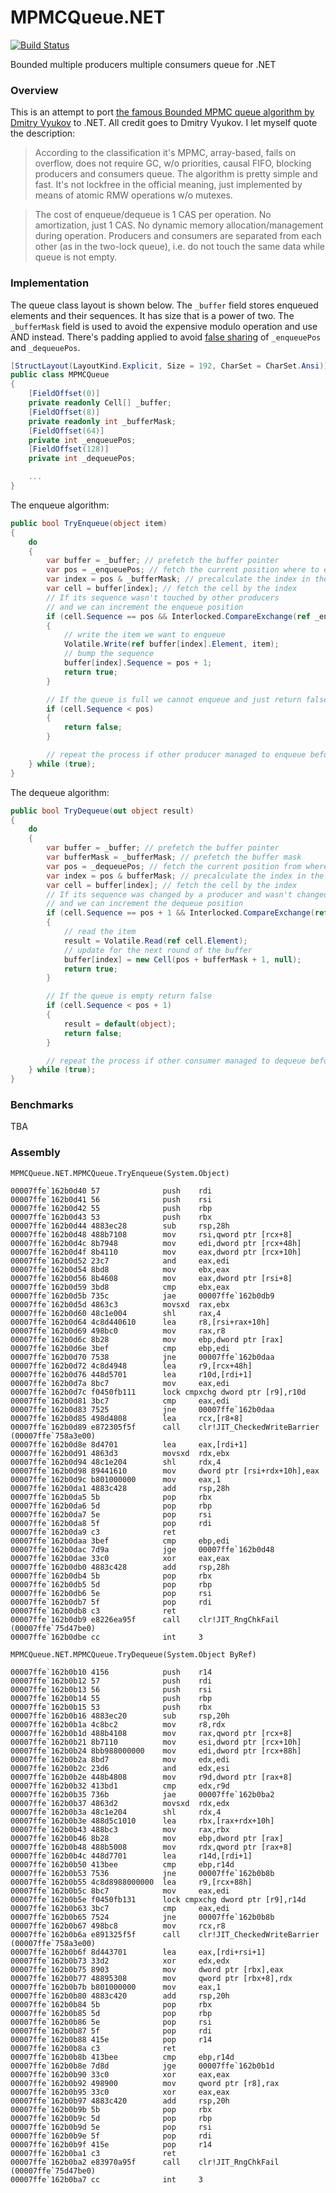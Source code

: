 # MPMCQueue.NET
[![Build Status](https://travis-ci.org/alexandrnikitin/MPMCQueue.NET.svg?branch=master)](https://travis-ci.org/alexandrnikitin/MPMCQueue.NET)

Bounded multiple producers multiple consumers queue for .NET

### Overview
This is an attempt to port [the famous Bounded MPMC queue algorithm by Dmitry Vyukov][1024-mpmc] to .NET. All credit goes to Dmitry Vyukov. I let myself quote the description:

>According to the classification it's MPMC, array-based, fails on overflow, does not require GC, w/o priorities, causal FIFO, blocking producers and consumers queue. The algorithm is pretty simple and fast. It's not lockfree in the official meaning, just implemented by means of atomic RMW operations w/o mutexes.

>The cost of enqueue/dequeue is 1 CAS per operation. No amortization, just 1 CAS. No dynamic memory allocation/management during operation. Producers and consumers are separated from each other (as in the two-lock queue), i.e. do not touch the same data while queue is not empty.

### Implementation

The queue class layout is shown below. The `_buffer` field stores enqueued elements and their sequences. It has size that is a power of two. The `_bufferMask` field is used to avoid the expensive modulo operation and use AND instead. There's padding applied to avoid [false sharing][false-sharing] of `_enqueuePos` and `_dequeuePos`.

```csharp
[StructLayout(LayoutKind.Explicit, Size = 192, CharSet = CharSet.Ansi)]
public class MPMCQueue
{
    [FieldOffset(0)]
    private readonly Cell[] _buffer;
    [FieldOffset(8)]
    private readonly int _bufferMask;
    [FieldOffset(64)]
    private int _enqueuePos;
    [FieldOffset(128)]
    private int _dequeuePos;

    ...
}
```

The enqueue algorithm:

```csharp
public bool TryEnqueue(object item)
{
    do
    {
        var buffer = _buffer; // prefetch the buffer pointer
        var pos = _enqueuePos; // fetch the current position where to enqueue the item
        var index = pos & _bufferMask; // precalculate the index in the buffer for that position
        var cell = buffer[index]; // fetch the cell by the index
        // If its sequence wasn't touched by other producers
        // and we can increment the enqueue position
        if (cell.Sequence == pos && Interlocked.CompareExchange(ref _enqueuePos, pos + 1, pos) == pos)
        {
            // write the item we want to enqueue
            Volatile.Write(ref buffer[index].Element, item);
            // bump the sequence
            buffer[index].Sequence = pos + 1;
            return true;
        }

        // If the queue is full we cannot enqueue and just return false
        if (cell.Sequence < pos)
        {
            return false;
        }

        // repeat the process if other producer managed to enqueue before us
    } while (true);
}
```

The dequeue algorithm:

```csharp
public bool TryDequeue(out object result)
{
    do
    {
        var buffer = _buffer; // prefetch the buffer pointer
        var bufferMask = _bufferMask; // prefetch the buffer mask
        var pos = _dequeuePos; // fetch the current position from where we can dequeue an item
        var index = pos & bufferMask; // precalculate the index in the buffer for that position
        var cell = buffer[index]; // fetch the cell by the index
        // If its sequence was changed by a producer and wasn't changed by other consumers
        // and we can increment the dequeue position
        if (cell.Sequence == pos + 1 && Interlocked.CompareExchange(ref _dequeuePos, pos + 1, pos) == pos)
        {
            // read the item
            result = Volatile.Read(ref cell.Element);
            // update for the next round of the buffer
            buffer[index] = new Cell(pos + bufferMask + 1, null);
            return true;
        }

        // If the queue is empty return false
        if (cell.Sequence < pos + 1)
        {
            result = default(object);
            return false;
        }

        // repeat the process if other consumer managed to dequeue before us
    } while (true);
}
```

### Benchmarks

TBA

### Assembly

`MPMCQueue.NET.MPMCQueue.TryEnqueue(System.Object)`

```
00007ffe`162b0d40 57              push    rdi
00007ffe`162b0d41 56              push    rsi
00007ffe`162b0d42 55              push    rbp
00007ffe`162b0d43 53              push    rbx
00007ffe`162b0d44 4883ec28        sub     rsp,28h
00007ffe`162b0d48 488b7108        mov     rsi,qword ptr [rcx+8]
00007ffe`162b0d4c 8b7948          mov     edi,dword ptr [rcx+48h]
00007ffe`162b0d4f 8b4110          mov     eax,dword ptr [rcx+10h]
00007ffe`162b0d52 23c7            and     eax,edi
00007ffe`162b0d54 8bd8            mov     ebx,eax
00007ffe`162b0d56 8b4608          mov     eax,dword ptr [rsi+8]
00007ffe`162b0d59 3bd8            cmp     ebx,eax
00007ffe`162b0d5b 735c            jae     00007ffe`162b0db9
00007ffe`162b0d5d 4863c3          movsxd  rax,ebx
00007ffe`162b0d60 48c1e004        shl     rax,4
00007ffe`162b0d64 4c8d440610      lea     r8,[rsi+rax+10h]
00007ffe`162b0d69 498bc0          mov     rax,r8
00007ffe`162b0d6c 8b28            mov     ebp,dword ptr [rax]
00007ffe`162b0d6e 3bef            cmp     ebp,edi
00007ffe`162b0d70 7538            jne     00007ffe`162b0daa
00007ffe`162b0d72 4c8d4948        lea     r9,[rcx+48h]
00007ffe`162b0d76 448d5701        lea     r10d,[rdi+1]
00007ffe`162b0d7a 8bc7            mov     eax,edi
00007ffe`162b0d7c f0450fb111      lock cmpxchg dword ptr [r9],r10d
00007ffe`162b0d81 3bc7            cmp     eax,edi
00007ffe`162b0d83 7525            jne     00007ffe`162b0daa
00007ffe`162b0d85 498d4808        lea     rcx,[r8+8]
00007ffe`162b0d89 e872305f5f      call    clr!JIT_CheckedWriteBarrier (00007ffe`758a3e00)
00007ffe`162b0d8e 8d4701          lea     eax,[rdi+1]
00007ffe`162b0d91 4863d3          movsxd  rdx,ebx
00007ffe`162b0d94 48c1e204        shl     rdx,4
00007ffe`162b0d98 89441610        mov     dword ptr [rsi+rdx+10h],eax
00007ffe`162b0d9c b801000000      mov     eax,1
00007ffe`162b0da1 4883c428        add     rsp,28h
00007ffe`162b0da5 5b              pop     rbx
00007ffe`162b0da6 5d              pop     rbp
00007ffe`162b0da7 5e              pop     rsi
00007ffe`162b0da8 5f              pop     rdi
00007ffe`162b0da9 c3              ret
00007ffe`162b0daa 3bef            cmp     ebp,edi
00007ffe`162b0dac 7d9a            jge     00007ffe`162b0d48
00007ffe`162b0dae 33c0            xor     eax,eax
00007ffe`162b0db0 4883c428        add     rsp,28h
00007ffe`162b0db4 5b              pop     rbx
00007ffe`162b0db5 5d              pop     rbp
00007ffe`162b0db6 5e              pop     rsi
00007ffe`162b0db7 5f              pop     rdi
00007ffe`162b0db8 c3              ret
00007ffe`162b0db9 e8226ea95f      call    clr!JIT_RngChkFail (00007ffe`75d47be0)
00007ffe`162b0dbe cc              int     3
```

`MPMCQueue.NET.MPMCQueue.TryDequeue(System.Object ByRef)`

```
00007ffe`162b0b10 4156            push    r14
00007ffe`162b0b12 57              push    rdi
00007ffe`162b0b13 56              push    rsi
00007ffe`162b0b14 55              push    rbp
00007ffe`162b0b15 53              push    rbx
00007ffe`162b0b16 4883ec20        sub     rsp,20h
00007ffe`162b0b1a 4c8bc2          mov     r8,rdx
00007ffe`162b0b1d 488b4108        mov     rax,qword ptr [rcx+8]
00007ffe`162b0b21 8b7110          mov     esi,dword ptr [rcx+10h]
00007ffe`162b0b24 8bb988000000    mov     edi,dword ptr [rcx+88h]
00007ffe`162b0b2a 8bd7            mov     edx,edi
00007ffe`162b0b2c 23d6            and     edx,esi
00007ffe`162b0b2e 448b4808        mov     r9d,dword ptr [rax+8]
00007ffe`162b0b32 413bd1          cmp     edx,r9d
00007ffe`162b0b35 736b            jae     00007ffe`162b0ba2
00007ffe`162b0b37 4863d2          movsxd  rdx,edx
00007ffe`162b0b3a 48c1e204        shl     rdx,4
00007ffe`162b0b3e 488d5c1010      lea     rbx,[rax+rdx+10h]
00007ffe`162b0b43 488bc3          mov     rax,rbx
00007ffe`162b0b46 8b28            mov     ebp,dword ptr [rax]
00007ffe`162b0b48 488b5008        mov     rdx,qword ptr [rax+8]
00007ffe`162b0b4c 448d7701        lea     r14d,[rdi+1]
00007ffe`162b0b50 413bee          cmp     ebp,r14d
00007ffe`162b0b53 7536            jne     00007ffe`162b0b8b
00007ffe`162b0b55 4c8d8988000000  lea     r9,[rcx+88h]
00007ffe`162b0b5c 8bc7            mov     eax,edi
00007ffe`162b0b5e f0450fb131      lock cmpxchg dword ptr [r9],r14d
00007ffe`162b0b63 3bc7            cmp     eax,edi
00007ffe`162b0b65 7524            jne     00007ffe`162b0b8b
00007ffe`162b0b67 498bc8          mov     rcx,r8
00007ffe`162b0b6a e891325f5f      call    clr!JIT_CheckedWriteBarrier (00007ffe`758a3e00)
00007ffe`162b0b6f 8d443701        lea     eax,[rdi+rsi+1]
00007ffe`162b0b73 33d2            xor     edx,edx
00007ffe`162b0b75 8903            mov     dword ptr [rbx],eax
00007ffe`162b0b77 48895308        mov     qword ptr [rbx+8],rdx
00007ffe`162b0b7b b801000000      mov     eax,1
00007ffe`162b0b80 4883c420        add     rsp,20h
00007ffe`162b0b84 5b              pop     rbx
00007ffe`162b0b85 5d              pop     rbp
00007ffe`162b0b86 5e              pop     rsi
00007ffe`162b0b87 5f              pop     rdi
00007ffe`162b0b88 415e            pop     r14
00007ffe`162b0b8a c3              ret
00007ffe`162b0b8b 413bee          cmp     ebp,r14d
00007ffe`162b0b8e 7d8d            jge     00007ffe`162b0b1d
00007ffe`162b0b90 33c0            xor     eax,eax
00007ffe`162b0b92 498900          mov     qword ptr [r8],rax
00007ffe`162b0b95 33c0            xor     eax,eax
00007ffe`162b0b97 4883c420        add     rsp,20h
00007ffe`162b0b9b 5b              pop     rbx
00007ffe`162b0b9c 5d              pop     rbp
00007ffe`162b0b9d 5e              pop     rsi
00007ffe`162b0b9e 5f              pop     rdi
00007ffe`162b0b9f 415e            pop     r14
00007ffe`162b0ba1 c3              ret
00007ffe`162b0ba2 e83970a95f      call    clr!JIT_RngChkFail (00007ffe`75d47be0)
00007ffe`162b0ba7 cc              int     3
```


  [1024-mpmc]: http://www.1024cores.net/home/lock-free-algorithms/queues/bounded-mpmc-queue
  [false-sharing]: http://mechanical-sympathy.blogspot.lt/2011/07/false-sharing.html
